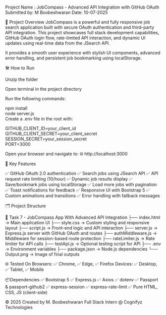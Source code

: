 Project Name : JobCompass - Advanced API Integration with GitHub OAuth
Submitted by: M Boobeshwaran
Date: 10-07-2025

🚀 Project Overview
JobCompass is a powerful and fully responsive job search application built with secure OAuth authentication and third-party API integration. This project showcases full stack development capabilities, GitHub OAuth login flow, rate-limited API interaction, and dynamic UI updates using real-time data from the JSearch API.

It provides a smooth user experience with stylish UI components, advanced error handling, and persistent job bookmarking using localStorage.

🛠️ How to Run

Unzip the folder

Open terminal in the project directory

Run the following commands:

npm install  
node server.js  
Create a .env file in the root with:

GITHUB_CLIENT_ID=your_client_id  
GITHUB_CLIENT_SECRET=your_client_secret  
SESSION_SECRET=your_session_secret  
PORT=3000  

Open your browser and navigate to:
🌐 http://localhost:3000

🌟 Key Features

✅ GitHub OAuth 2.0 authentication
✅ Search jobs using JSearch API
✅ API request rate limiting (10/hour)
✅ Dynamic job results display
✅ Save/bookmark jobs using localStorage
✅ Load more jobs with pagination
✅ Toast notifications for feedback
✅ Responsive UI with Bootstrap 5
✅ Custom animations and transitions
✅ Error handling with fallback messages

🗂️ Project Structure

📁 Task 7 - JobCompass App With Advanced API Integration
├── index.html → Main application UI
├── style.css → Custom styling and responsive layout
├── script.js → Front-end logic and API interaction
├── server.js → Express.js server with GitHub OAuth and routes
├── authMiddleware.js → Middleware for session-based route protection
├── rateLimiter.js → Rate limiter for API calls
├── testApi.js → Optional testing script for API
├── .env → Environment variables
├── package.json → Node.js dependencies
└── Output.png → Image of final outputs

🌐 Tested On
Browsers: ✅ Chrome, ✅ Edge, ✅ Firefox
Devices: ✅ Desktop, ✅ Tablet, ✅ Mobile

📦Dependencies
✅ Bootstrap 5
✅ Express.js
✅ Axios
✅ dotenv
✅ Passport & passport-github2
✅ express-session
✅ express-rate-limit
✅ Pure HTML, CSS, JS (client-side)

© 2025 Created by M. Boobeshwaran
Full Stack Intern @ Cognifyz Technologies
